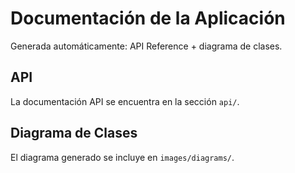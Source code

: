 # Documentación de la Aplicación

Generada automáticamente: API Reference + diagrama de clases.

## API

La documentación API se encuentra en la sección `api/`.

## Diagrama de Clases

El diagrama generado se incluye en `images/diagrams/`.
